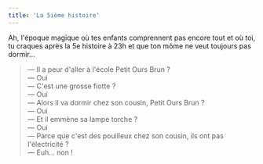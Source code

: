 ```yaml
---
title: 'La 5ième histoire'
---
```


Ah, l'époque magique où tes enfants comprennent pas encore tout et où toi, tu
craques après la 5e histoire à 23h et que ton môme ne veut toujours pas
dormir...

> — Il a peur d'aller à l'école Petit Ours Brun ?  
> — Oui  
> — C'est une grosse fiotte ?  
> — Oui  
> — Alors il va dormir chez son cousin, Petit Ours Brun ?  
> — Oui  
> — Et il emmène sa lampe torche ?  
> — Oui  
> — Parce que c'est des pouilleux chez son cousin, ils ont pas l'électricité ?  
> — Euh... non !
